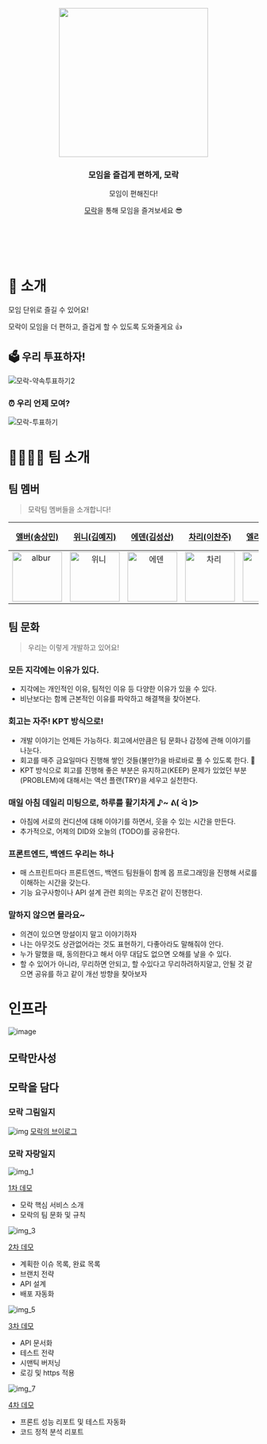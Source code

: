 <p align="center">

<a href="https://mo-rak.com/" target="_blank">
      
<img src="https://user-images.githubusercontent.com/79205414/194690088-90f39269-d6bf-472e-a633-a9de19a94904.png" width="300"/>
  
</a>
</p>

<div align = "center">

<h3>모임을 즐겁게 편하게, 모락</h3>

모임이 편해진다! <br>

[모락](https://mo-rak.com/)을 통해 모임을 즐겨보세요 😎 <br> <br> <br>

</div>

<br>

<br>

# 🔎 소개 

모임 단위로 즐길 수 있어요!

모락이 모임을 더 편하고, 즐겁게 할 수 있도록 도와줄게요 👍


## 🗳 우리 투표하자!

![모락-약속투표하기2](https://user-images.githubusercontent.com/79205414/194995561-c7eba34e-0455-4e5e-afb8-f056c28cb793.gif)

### ⏰ 우리 언제 모여?

![모락-투표하기](https://user-images.githubusercontent.com/79205414/194995574-eab0b766-ea99-4129-b0ac-d7c8bf95671a.gif)

# 👨‍👩‍👧‍👦 팀 소개

## 팀 멤버

> 모락팀 멤버들을 소개합니다!

|                                                       [앨버(송상민)](https://github.com/al-bur)                                                        |                                                    [위니(김예지)](https://github.com/rladpwl0512)                                                     |                                                      [에덴(김성산)](https://github.com/leo0842)                                                       |                                                      [차리(이찬주)](https://github.com/cjlee38)                                                       |                                                      [엘리(한해리)](https://github.com/RIANAEH)                                                       |                                                     [배카라(박성우)](https://github.com/seong-wooo)                                                     |
| :----------------------------------------------------------------------------------------------------------------------------------------------------: | :---------------------------------------------------------------------------------------------------------------------------------------------------: | :---------------------------------------------------------------------------------------------------------------------------------------------------: | :---------------------------------------------------------------------------------------------------------------------------------------------------: | :---------------------------------------------------------------------------------------------------------------------------------------------------: | :-----------------------------------------------------------------------------------------------------------------------------------------------------: |
| <img src="https://user-images.githubusercontent.com/64825713/194213208-aa64bae2-16b3-48ab-bd9a-6d6029b1cfaf.png" alt="albur" width="100" height="100"> | <img src="https://user-images.githubusercontent.com/64825713/194213572-306c6b8c-0283-4615-ad54-f1421e8ec6cb.png" alt="위니" width="100" height="100"> | <img src="https://user-images.githubusercontent.com/64825713/194213401-f8fe16f9-6749-424e-b3b5-c685aec95a50.png" alt="에덴" width="100" height="100"> | <img src="https://user-images.githubusercontent.com/64825713/194213961-0c8c38d0-5795-4861-a997-9d3da2eb9dd7.png" alt="차리" width="100" height="100"> | <img src="https://user-images.githubusercontent.com/64825713/194214234-375362a1-2973-4460-be70-ffc3df759578.png" alt="엘리" width="100" height="100"> | <img src="https://user-images.githubusercontent.com/64825713/194214404-194f385e-2329-43e5-af07-524f8ff752d6.png" alt="배카라" width="100" height="100"> |

## 팀 문화

> 우리는 이렇게 개발하고 있어요!

### 모든 지각에는 이유가 있다.

- 지각에는 개인적인 이유, 팀적인 이유 등 다양한 이유가 있을 수 있다.
- 비난보다는 함께 근본적인 이유를 파악하고 해결책을 찾아본다.

### 회고는 자주! KPT 방식으로!

- 개발 이야기는 언제든 가능하다. 회고에서만큼은 팀 문화나 감정에 관해 이야기를 나눈다.
- 회고를 매주 금요일마다 진행해 쌓인 것들(불만?)을 바로바로 풀 수 있도록 한다. 🎈
- KPT 방식으로 회고를 진행해 좋은 부분은 유지하고(KEEP) 문제가 있었던 부분(PROBLEM)에 대해서는 액션 플랜(TRY)을 세우고 실천한다.

### 매일 아침 데일리 미팅으로, 하루를 활기차게 ♪~ ᕕ( ᐛ )ᕗ

- 아침에 서로의 컨디션에 대해 이야기를 하면서, 웃을 수 있는 시간을 만든다.
- 추가적으로, 어제의 DID와 오늘의 (TODO)를 공유한다.

### 프론트엔드, 백엔드 우리는 하나

- 매 스프린트마다 프론트엔드, 백엔드 팀원들이 함께 몹 프로그래밍을 진행해 서로를 이해하는 시간을 갖는다.
- 기능 요구사항이나 API 설계 관련 회의는 무조건 같이 진행한다.

### 말하지 않으면 몰라요~

- 의견이 있으면 망설이지 말고 이야기하자
- 나는 아무것도 상관없어라는 것도 표현하기, 다좋아라도 말해줘야 안다.
- 누가 말했을 때, 동의한다고 해서 아무 대답도 없으면 오해를 낳을 수 있다.
- 할 수 있어가 아니라, 무리하면 안되고, 할 수있다고 무리하려하지말고, 안될 것 같으면 공유를 하고 같이 개선 방향을 찾아보자

# 인프라

![image](https://user-images.githubusercontent.com/42317507/194999269-0687cfa0-518f-4930-948f-4c863356bd98.png)

## 모락만사성
## 모락을 담다

### 모락 그림일지 
![img](https://user-images.githubusercontent.com/42317507/194999477-d5919dca-7823-4bb9-84b5-b357f4954520.png)
[모락의 브이로그](https://www.youtube.com/watch?v=sLBxjoZ6gKA)

### 모락 자랑일지

![img_1](https://user-images.githubusercontent.com/42317507/194999519-64278ea1-95b4-4643-9b1a-6c20f3e6aa10.png)

[1차 데모](https://www.youtube.com/watch?v=R7JO6cLeyhU)

- 모락 핵심 서비스 소개
- 모락의 팀 문화 및 규칙

![img_3](https://user-images.githubusercontent.com/42317507/194999538-d4c3c9d0-10ce-471e-b080-93a498081b8d.png)

[2차 데모](https://www.youtube.com/watch?v=G4uQTNYNanY)

- 계획한 이슈 목록, 완료 목록
- 브랜치 전략
- API 설계
- 배포 자동화

![img_5](https://user-images.githubusercontent.com/42317507/194999557-997325ab-a18f-437c-bb4f-10c9781ae9a8.png)

[3차 데모](https://www.youtube.com/watch?v=RSkr2x3n9B8)

- API 문서화
- 테스트 전략
- 시맨틱 버저닝
- 로깅 및 https 적용

![img_7](https://user-images.githubusercontent.com/42317507/194999581-97aa25bc-53a4-4c66-9be9-f386b7c092b7.png)

[4차 데모](https://www.youtube.com/watch?v=u_INarrFVZ0)

- 프론트 성능 리포트 및 테스트 자동화
- 코드 정적 분석 리포트

